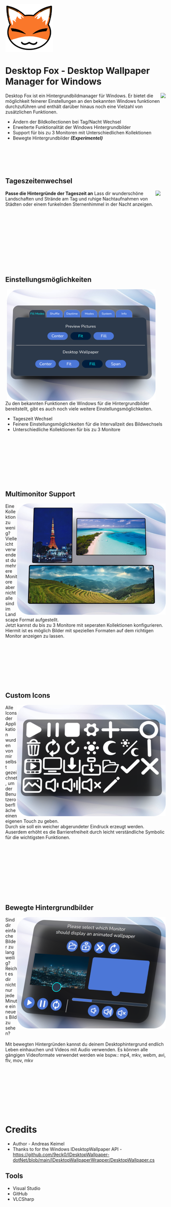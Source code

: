 <img src="DesktopFox/Assets/promo/DF_Icon_CorrectionL.png" height="150">

# Desktop Fox - Desktop Wallpaper Manager for Windows

<img src="DesktopFox/Assets/promo/DF_TitelBar.png" align="right" height="350">

Desktop Fox ist ein Hintergrundbildmanager für Windows. Er bietet die möglichkeit feinerer Einstellungen an den bekannten Windows funktionen durchzuführen und enthält darüber    hinaus noch eine Vielzahl von zusätzlichen Funktionen.

* Ändern der Bildkollectionen bei Tag/Nacht Wechsel
* Erweiterte Funktionalität der Windows Hintergrundbilder
* Support für bis zu 3 Monitoren mit Unterschiedlichen Kollektionen
* Bewegte Hintergrundbilder ***(Experimentel)***
<br/><br/><br/><br/><br/><br/>

## Tageszeitenwechsel
<img src="DesktopFox/Assets/promo/DF_NightDay.png" height="350" align="right">

**Passe die Hintergründe der Tageszeit an**
Lass dir wunderschöne Landschaften und Strände am Tag und ruhige Nachtaufnahmen von Städten oder einem funkelnden Sternenhimmel in der Nacht anzeigen.  
<br/><br/><br/><br/><br/><br/><br/>
<br/><br/><br/><br/>


## Einstellungsmöglichkeiten
<img src="DesktopFox/Assets/promo/DF_FillModes.png" height="350" align="right">

Zu den bekannten Funktionen die Windows für die Hintergrundbilder bereitstellt, gibt es auch noch viele weitere Einstellungsmöglichkeiten.
* Tageszeit Wechsel
* Feinere Einstellungsmöglichkeiten für die Intervallzeit des Bildwechsels
* Unterschiedliche Kollektionen für bis zu 3 Monitore
<br/><br/><br/><br/><br/><br/><br/>
<br/><br/><br/>

## Multimonitor Support
<img src="DesktopFox/Assets/promo/DF_Multimonitor.png" height="350" align="right">
Eine Kollektion zu wenig?<br/>
Vielleicht verwendest du mehrere Monitore aber nicht alle sind im Landscape Format aufgestellt.<br/>
Jetzt kannst du bis zu 3 Monitore mit seperaten Kollektionen konfigurieren. <br/>
Hiermit ist es möglich Bilder mit speziellen Formaten auf dem richtigen Monitor anzeigen zu lassen.
<br/><br/><br/><br/><br/><br/>
<br/><br/><br/>

## Custom Icons
<img src="DesktopFox/Assets/promo/DF_CustomIcons.png" height="350" align="right">

Alle Icons der Applikation wurden von mir selbst gezeichnet, um der Benutzeroberfläche einen eigenen Touch zu geben.<br/>
Durch sie soll ein weicher abgerundeter Eindruck erzeugt werden. <br/>
Auserdem erhöht es die Barrierefreiheit durch leicht verständliche Symbolic für die wichtigsten Funktionen.
<br/><br/><br/><br/><br/><br/><br/>
<br/><br/><br/><br/>


## Bewegte Hintergrundbilder
<img src="DesktopFox/Assets/promo/DF_AnimatedConfigMenu.png" height="350" align="right">

Sind dir einfache Bilder zu langweilig?<br/>
Reicht es dir nicht nur jede Minute ein neues Bild zu sehen?<br/>
<br/>
Mit bewegten Hintergründen kannst du deinem Desktophintergrund endlich Leben einhauchen und Videos mit Audio verwenden.
Es können alle gängigen Videoformate verwendet werden wie bspw.: mp4, mkv, webm, avi, flv, mov, mkv 
<br/><br/><br/><br/><br/><br/><br/>
<br/><br/><br/>

# Credits
* Author - Andreas Keimel
* Thanks to for the Windows IDesktopWallpaper API - https://github.com/9eck0/IDesktopWallpaper-dotNet/blob/main/IDesktopWallpaperWrapper/DesktopWallpaper.cs
## Tools
* Visual Studio 
* GitHub
* VLCSharp
